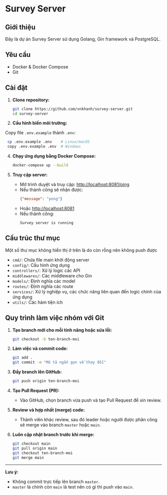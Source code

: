 # Survey Server

## Giới thiệu

Đây là dự án Survey Server sử dụng Golang, Gin framework và PostgreSQL.

## Yêu cầu

- Docker & Docker Compose
- Git

## Cài đặt

1. **Clone repository:**

   ```sh
   git clone https://github.com/vnkhanh/survey-server.git
   cd survey-server
   ```

2. **Cấu hình biến môi trường:**

  Copy file `.env.example` thành `.env`:
   ```bash
    cp .env.example .env    # Linux/macOS
    copy .env.example .env  # Windows
   ```

4. **Chạy ứng dụng bằng Docker Compose:**

   ```sh
   docker-compose up --build
   ```

5. **Truy cập server:**

   - Mở trình duyệt và truy cập: [http://localhost:8081/ping](http://localhost:8080/ping)
   - Nếu thành công sẽ nhận được:
     ```json
     {"message": "pong"}
     ```
   - Hoặc [http://localhost:8081](http://localhost:8081)
   - Nếu thành công:
      ```raw
     Survey server is running
     ```

## Cấu trúc thư mục
Một số thư mục không hiển thị ở trên là do còn rỗng nên không push được
- `cmd/`: Chứa file main khởi động server
- `config/`: Cấu hình ứng dụng
- `controllers/`: Xử lý logic các API
- `middlewares/`: Các middleware cho Gin
- `models/`: Định nghĩa các model
- `routes/`: Định nghĩa các route
- `services/`: Xử lý nghiệp vụ, các chức năng liên quan đến logic chính của ứng dụng
- `utils/`: Các hàm tiện ích

## Quy trình làm việc nhóm với Git

1. **Tạo branch mới cho mỗi tính năng hoặc sửa lỗi:**

   ```sh
   git checkout -b ten-branch-moi
   ```

2. **Làm việc và commit code:**

   ```sh
   git add .
   git commit -m "Mô tả ngắn gọn về thay đổi"
   ```

3. **Đẩy branch lên GitHub:**

   ```sh
   git push origin ten-branch-moi
   ```

4. **Tạo Pull Request (PR):**
   - Vào GitHub, chọn branch vừa push và tạo Pull Request để xin review.

5. **Review và hợp nhất (merge) code:**
   - Thành viên khác review, sau đó leader hoặc người được phân công sẽ merge vào branch `master` hoặc `main`.

6. **Luôn cập nhật branch trước khi merge:**

   ```sh
   git checkout main
   git pull origin main
   git checkout ten-branch-moi
   git merge main
   ```
---

**Lưu ý:**  
- Không commit trực tiếp lên branch `master`.
- `master` là chính còn `main` là test nên có gì thì push vào `main`.
